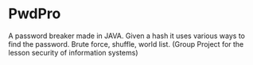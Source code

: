 # PwdPro
A password breaker made in JAVA. Given a hash it uses various ways to find the password. Brute force, shuffle, world list. (Group Project for the lesson security of information systems) 
